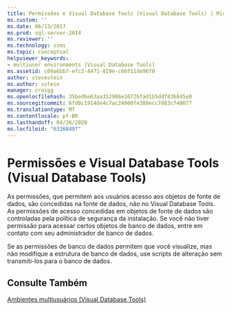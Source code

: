 ```yaml
---
title: Permissões e Visual Database Tools (Visual Database Tools) | Microsoft Docs
ms.custom: ''
ms.date: 06/13/2017
ms.prod: sql-server-2014
ms.reviewer: ''
ms.technology: ssms
ms.topic: conceptual
helpviewer_keywords:
- multiuser environments [Visual Database Tools]
ms.assetid: c09a6bb7-efc3-4471-819e-c60f11de96f0
author: stevestein
ms.author: sstein
manager: craigg
ms.openlocfilehash: 35bed6e63aa352986e1072bfad1b5ddf836845e0
ms.sourcegitcommit: 6fd8c1914de4c7ac24900fe388ecc7883c740077
ms.translationtype: MT
ms.contentlocale: pt-BR
ms.lasthandoff: 04/26/2020
ms.locfileid: "63268497"
---
```

# <a name="permissions-and-visual-database-tools-visual-database-tools"></a>Permissões e Visual Database Tools (Visual Database Tools)
  As permissões, que permitem aos usuários acesso aos objetos de fonte de dados, são concedidas na fonte de dados, não no Visual Database Tools. As permissões de acesso concedidas em objetos de fonte de dados são controladas pela política de segurança da instalação. Se você não tiver permissão para acessar certos objetos de banco de dados, entre em contato com seu administrador de banco de dados.  
  
 Se as permissões de banco de dados permitem que você visualize, mas não modifique a estrutura de banco de dados, use scripts de alteração sem transmiti-los para o banco de dados.  
  
## <a name="see-also"></a>Consulte Também  
 [Ambientes multiusuários &#40;Visual Database Tools&#41;](visual-database-tools.md)  
  
  

